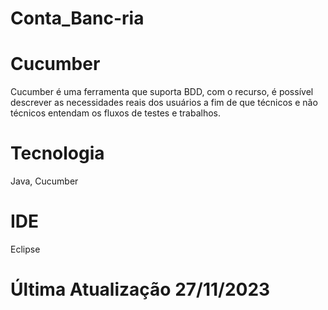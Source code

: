 # Conta_Banc-ria
# Cucumber 
Cucumber é uma ferramenta que suporta BDD, com o recurso, é possível descrever as necessidades reais dos usuários a fim de que técnicos e não técnicos entendam os fluxos de testes e trabalhos. 
# Tecnologia 
Java, Cucumber
# IDE
Eclipse
# Última Atualização 27/11/2023
